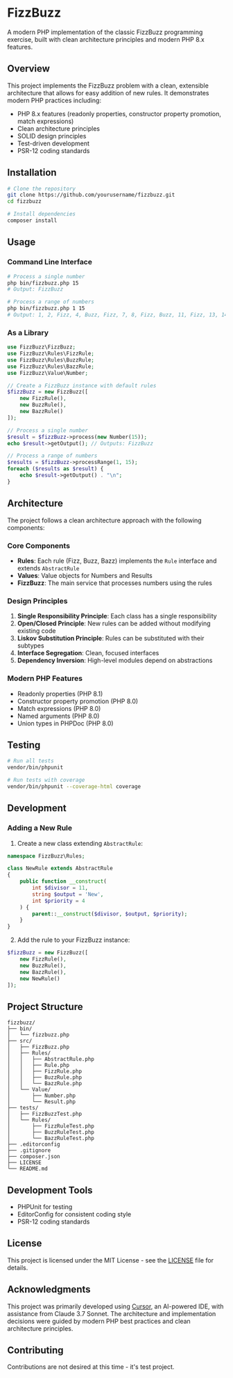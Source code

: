 # FizzBuzz

A modern PHP implementation of the classic FizzBuzz programming exercise, built with clean architecture principles and modern PHP 8.x features.

## Overview

This project implements the FizzBuzz problem with a clean, extensible architecture that allows for easy addition of new rules. It demonstrates modern PHP practices including:

- PHP 8.x features (readonly properties, constructor property promotion, match expressions)
- Clean architecture principles
- SOLID design principles
- Test-driven development
- PSR-12 coding standards

## Installation

```bash
# Clone the repository
git clone https://github.com/yourusername/fizzbuzz.git
cd fizzbuzz

# Install dependencies
composer install
```

## Usage

### Command Line Interface

```bash
# Process a single number
php bin/fizzbuzz.php 15
# Output: FizzBuzz

# Process a range of numbers
php bin/fizzbuzz.php 1 15
# Output: 1, 2, Fizz, 4, Buzz, Fizz, 7, 8, Fizz, Buzz, 11, Fizz, 13, 14, FizzBuzz
```

### As a Library

```php
use FizzBuzz\FizzBuzz;
use FizzBuzz\Rules\FizzRule;
use FizzBuzz\Rules\BuzzRule;
use FizzBuzz\Rules\BazzRule;
use FizzBuzz\Value\Number;

// Create a FizzBuzz instance with default rules
$fizzBuzz = new FizzBuzz([
    new FizzRule(),
    new BuzzRule(),
    new BazzRule()
]);

// Process a single number
$result = $fizzBuzz->process(new Number(15));
echo $result->getOutput(); // Outputs: FizzBuzz

// Process a range of numbers
$results = $fizzBuzz->processRange(1, 15);
foreach ($results as $result) {
    echo $result->getOutput() . "\n";
}
```

## Architecture

The project follows a clean architecture approach with the following components:

### Core Components

- **Rules**: Each rule (Fizz, Buzz, Bazz) implements the `Rule` interface and extends `AbstractRule`
- **Values**: Value objects for Numbers and Results
- **FizzBuzz**: The main service that processes numbers using the rules

### Design Principles

1. **Single Responsibility Principle**: Each class has a single responsibility
2. **Open/Closed Principle**: New rules can be added without modifying existing code
3. **Liskov Substitution Principle**: Rules can be substituted with their subtypes
4. **Interface Segregation**: Clean, focused interfaces
5. **Dependency Inversion**: High-level modules depend on abstractions

### Modern PHP Features

- Readonly properties (PHP 8.1)
- Constructor property promotion (PHP 8.0)
- Match expressions (PHP 8.0)
- Named arguments (PHP 8.0)
- Union types in PHPDoc (PHP 8.0)

## Testing

```bash
# Run all tests
vendor/bin/phpunit

# Run tests with coverage
vendor/bin/phpunit --coverage-html coverage
```

## Development

### Adding a New Rule

1. Create a new class extending `AbstractRule`:

```php
namespace FizzBuzz\Rules;

class NewRule extends AbstractRule
{
    public function __construct(
        int $divisor = 11,
        string $output = 'New',
        int $priority = 4
    ) {
        parent::__construct($divisor, $output, $priority);
    }
}
```

2. Add the rule to your FizzBuzz instance:

```php
$fizzBuzz = new FizzBuzz([
    new FizzRule(),
    new BuzzRule(),
    new BazzRule(),
    new NewRule()
]);
```

## Project Structure

```
fizzbuzz/
├── bin/
│   └── fizzbuzz.php
├── src/
│   ├── FizzBuzz.php
│   ├── Rules/
│   │   ├── AbstractRule.php
│   │   ├── Rule.php
│   │   ├── FizzRule.php
│   │   ├── BuzzRule.php
│   │   └── BazzRule.php
│   └── Value/
│       ├── Number.php
│       └── Result.php
├── tests/
│   ├── FizzBuzzTest.php
│   └── Rules/
│       ├── FizzRuleTest.php
│       ├── BuzzRuleTest.php
│       └── BazzRuleTest.php
├── .editorconfig
├── .gitignore
├── composer.json
├── LICENSE
└── README.md
```

## Development Tools

- PHPUnit for testing
- EditorConfig for consistent coding style
- PSR-12 coding standards

## License

This project is licensed under the MIT License - see the [LICENSE](LICENSE) file for details.

## Acknowledgments

This project was primarily developed using [Cursor](https://cursor.sh), an AI-powered IDE, with assistance from Claude 3.7 Sonnet. The architecture and implementation decisions were guided by modern PHP best practices and clean architecture principles.

## Contributing

Contributions are not desired at this time - it's test project.
